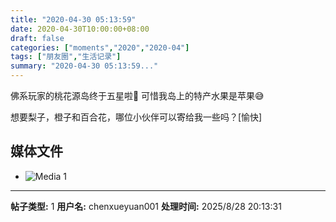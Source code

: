 ```yaml
---
title: "2020-04-30 05:13:59"
date: 2020-04-30T10:00:00+08:00
draft: false
categories: ["moments","2020","2020-04"]
tags: ["朋友圈","生活记录"]
summary: "2020-04-30 05:13:59..."
---
```


佛系玩家的桃花源岛终于五星啦🥰
可惜我岛上的特产水果是苹果😅

想要梨子，橙子和百合花，哪位小伙伴可以寄给我一些吗？[愉快]

## 媒体文件

- ![Media 1](/Moments/photos/2020-04-30/202004300513590.jpg)

---

**帖子类型:** 1
**用户名:** chenxueyuan001
**处理时间:** 2025/8/28 20:13:31